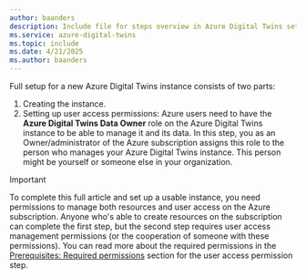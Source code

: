 ```yaml
---
author: baanders
description: Include file for steps overview in Azure Digital Twins setup
ms.service: azure-digital-twins
ms.topic: include
ms.date: 4/21/2025
ms.author: baanders
---
```


Full setup for a new Azure Digital Twins instance consists of two parts:
1. Creating the instance.
2. Setting up user access permissions: Azure users need to have the **Azure Digital Twins Data Owner** role on the Azure Digital Twins instance to be able to manage it and its data. In this step, you as an Owner/administrator of the Azure subscription assigns this role to the person who manages your Azure Digital Twins instance. This person might be yourself or someone else in your organization.
 
>[!IMPORTANT]
>To complete this full article and set up a usable instance, you need permissions to manage both resources and user access on the Azure subscription. Anyone who's able to create resources on the subscription can complete the first step, but the second step requires user access management permissions (or the cooperation of someone with these permissions). You can read more about the required permissions in the [Prerequisites: Required permissions](#prerequisites-permission-requirements) section for the user access permission step.
